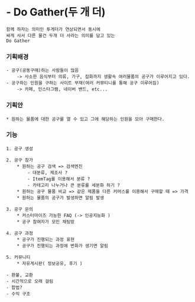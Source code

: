 # - Do Gather(두 개 더)

```
함께 하자는 의미인 투게더가 연상되면서 동시에 
싸게 사서 다른 물건 두개 더 사라는 의미를 담고 있는
Do Gather
```





### 기획배경

```
- 공구(공동구매)하는 사람들이 많음
	-> 사소한 음식부터 의류, 가구, 잡화까지 생활속 여러물품의 공구가 이루어지고 있다.
- 공구하는 인원을 구하는 사이트 부재(여러 커뮤티니를 통해 공구 이루어짐)
	-> 카페, 인스타그램, 네이버 밴드, etc...
```

#### 

### 기획안

```
* 원하는 물품에 대한 공구를 열 수 있고 그에 해당하는 인원을 모아 구매한다.
```



### 기능

```
1. 공구 생성

2. 공구 참가
	* 원하는 공구 검색 => 검색엔진
		- 대분류, 제조사 ?
		- ItemTag를 이용해서 분류 ?
		- 카테고리 나누거나 큰 분류를 세분화 하기 ? 
	* 원하는 공구 물품 비교 => 같은 제품을 다른 커머스를 이용해서 구매할 때 => 가격 
	* 원하는 물품의 공구가 발생하면 알림 발생
	
3. 공구 문의
	* 커스터마이즈 가능한 FAQ (-> 인공지능화 )
	* 공구 참여자가 모인 채팅방
	
4. 공구 과정
	* 공구가 진행되는 과정 표현
	* 공구가 진행되는 과정에 변화가 생기면 알림
	
5. 커뮤니티
	* 자유게시판( 정보공유, 후기 )
```



```
- 환불, 교환
- 시간적으로 오래 걸림
- 합법?
- 수익 구조
```





